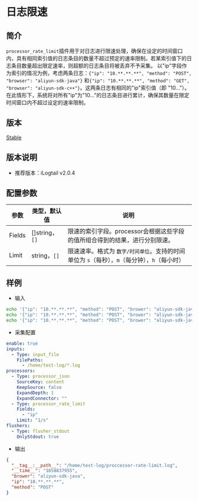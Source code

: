 # 日志限速

## 简介

`processor_rate_limit`插件用于对日志进行限速处理，确保在设定的时间窗口内，具有相同索引值的日志条目的数量不超过预定的速率限制。若某索引值下的日志条目数量超出限定速率，则超额的日志条目将被丢弃不予采集。
以"ip"字段作为索引的情况为例，考虑两条日志：`{"ip": "10.**.**.**", "method": "POST", "browser": "aliyun-sdk-java"}` 和`{"ip": "10.**.**.**", "method": "GET", "browser": "aliyun-sdk-c++"}`。这两条日志有相同的"ip"索引值（即 "10..."）。在此情形下，系统将对所有"ip"为"10..."的日志条目进行累计，确保其数量在限定时间窗口内不超过设定的速率限制。

## 版本

[Stable](../../stability-level.md)

## 版本说明

* 推荐版本：iLogtail v2.0.4

## 配置参数

| 参数                     | 类型，默认值 | 说明                                                |
| ---------------------- | ------- | ------------------------------------------------- |
| Fields                | []string，`[]` | 限速的索引字段。processor会根据这些字段的值所组合得到的结果，进行分别限速。|
| Limit                | string，`[]` | 限速速率。格式为 `数字/时间单位`。支持的时间单位为 `s`（每秒），`m`（每分钟），`h`（每小时）|

## 样例

* 输入

```bash
echo '{"ip": "10.**.**.**", "method": "POST", "brower": "aliyun-sdk-java"}' >> /home/test-log/proccessor-rate-limit.log
echo '{"ip": "10.**.**.**", "method": "POST", "brower": "aliyun-sdk-java"}' >> /home/test-log/proccessor-rate-limit.log
echo '{"ip": "10.**.**.**", "method": "POST", "brower": "aliyun-sdk-java"}' >> /home/test-log/proccessor-rate-limit.log
```

* 采集配置

```yaml
enable: true
inputs:
  - Type: input_file
    FilePaths: 
      - /home/test-log/*.log
processors:
  - Type: processor_json
    SourceKey: content
    KeepSource: false
    ExpandDepth: 1
    ExpandConnector: ""
  - Type: processor_rate_limit
    Fields:
      - "ip"
    Limit: "1/s"
flushers:
  - Type: flusher_stdout
    OnlyStdout: true
```

* 输出

```json
{
  "__tag__:__path__": "/home/test-log/proccessor-rate-limit.log",
  "__time__": "1658837955",
  "brower": "aliyun-sdk-java",
  "ip": "10.**.**.**",
  "method": "POST"
}
```
